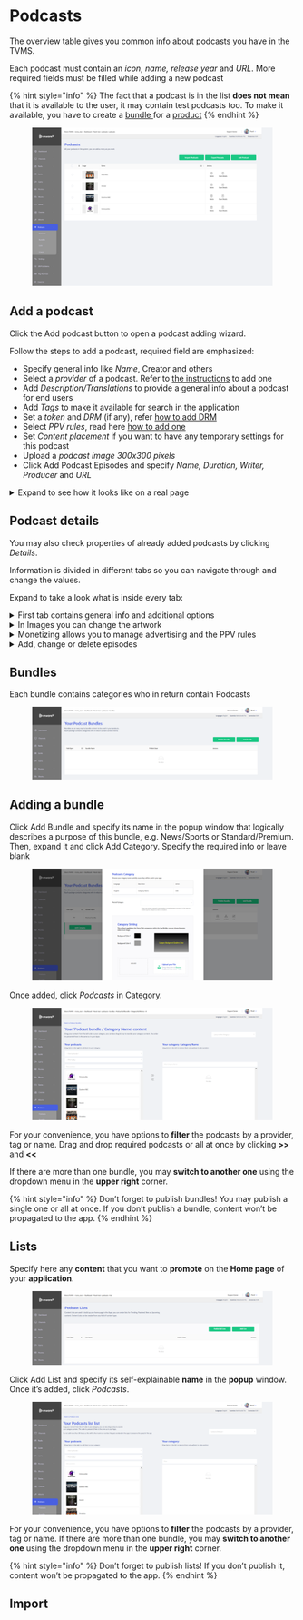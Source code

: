 # Podcasts

The overview table gives you common info about podcasts you have in the TVMS.

Each podcast must contain an _icon_, _name, release year_ and _URL_. More required fields must be filled while adding a new podcast

{% hint style="info" %}
The fact that a podcast is in the list **does not mean** that it is available to the user, it may contain test podcasts too. To make it available, you have to create a [bundle ](podcasts.md#bundles)for a [product](../inventory/inventory.md)
{% endhint %}

<figure><img src="../../.gitbook/assets/Без имени (147).png" alt=""><figcaption></figcaption></figure>

## Add a podcast <a href="#add-a-podcast" id="add-a-podcast"></a>

Click the Add podcast button to open a podcast adding wizard.

Follow the steps to add a podcast, required field are emphasized:

* Specify general info like _Name_, Creator and others
* Select a _provider_ of a podcast. Refer to [the instructions](settings.md#providers) to add one
* Add _Description/Translations_ to provide a general info about a podcast for end users
* Add _Tags_ to make it available for search in the application
* Set a _token_ and _DRM_ (if any), refer [how to add DRM](drm-and-tokens.md)
* Select _PPV rules_, read here [how to add one](pay-per-view.md)
* Set _Content placement_ if you want to have any temporary settings for this podcast
* Upload a _podcast image 300x300 pixels_
* Click Add Podcast Episodes and specify _Name, Duration, Writer, Producer_ and _URL_

<details>

<summary>Expand to see how it looks like on a real page</summary>

<img src="../../.gitbook/assets/Podcasts page.png" alt="" data-size="original">

</details>

## Podcast details <a href="#podcast-details" id="podcast-details"></a>

You may also check properties of already added podcasts by clicking _Details_.

Information is divided in different tabs so you can navigate through and change the values.

Expand to take a look what is inside every tab:

<details>

<summary>First tab contains general info and additional options</summary>

<img src="../../.gitbook/assets/podcast details.png" alt="" data-size="original">

</details>

<details>

<summary>In Images you can change the artwork</summary>

<img src="../../.gitbook/assets/podcast details images.png" alt="" data-size="original">

</details>

<details>

<summary>Monetizing allows you to manage advertising and the PPV rules</summary>

<img src="../../.gitbook/assets/podcast details monetizing.png" alt="" data-size="original">

</details>

<details>

<summary>Add, change or delete episodes</summary>

<img src="../../.gitbook/assets/podcast details episodes.png" alt="" data-size="original">

</details>

## Bundles

Each bundle contains categories who in return contain Podcasts

<figure><img src="../../.gitbook/assets/Без имени (153).png" alt=""><figcaption></figcaption></figure>

## Adding a bundle <a href="#adding-a-bundle" id="adding-a-bundle"></a>

Click Add Bundle and specify its name in the popup window that logically describes a purpose of this bundle, e.g. News/Sports or Standard/Premium. Then, expand it and click Add Category. Specify the required info or leave blank

<figure><img src="../../.gitbook/assets/Без имени (154).png" alt=""><figcaption></figcaption></figure>

Once added, click _Podcasts_ in Category.

<figure><img src="../../.gitbook/assets/Без имени (155).png" alt=""><figcaption></figcaption></figure>

For your convenience, you have options to **filter** the podcasts by a provider, tag or name. Drag and drop required podcasts or all at once by clicking **>>** and **<<**

If there are more than one bundle, you may **switch to another one** using the dropdown menu in the **upper right** corner.

{% hint style="info" %}
Don’t forget to publish bundles! You may publish a single one or all at once. If you don’t publish a bundle, content won’t be propagated to the app.
{% endhint %}

## Lists

Specify here any **content** that you want to **promote** on the **Home page** of your **application**.

<figure><img src="../../.gitbook/assets/Без имени (156).png" alt=""><figcaption></figcaption></figure>

Click Add List and specify its self-explainable **name** in the **popup** window. Once it’s added, click _Podcasts_.

<figure><img src="../../.gitbook/assets/Без имени (157).png" alt=""><figcaption></figcaption></figure>

For your convenience, you have options to **filter** the podcasts by a provider, tag or name. If there are more than one bundle, you may **switch to another one** using the dropdown menu in the **upper right** corner.

{% hint style="info" %}
Don’t forget to publish lists! If you don’t publish it, content won’t be propagated to the app.
{% endhint %}

## Import

